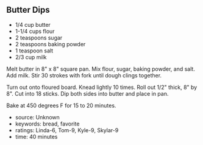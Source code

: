 Butter Dips
-----------

- 1/4 cup butter
- 1-1/4 cups flour
- 2 teaspoons sugar
- 2 teaspoons baking powder
- 1 teaspoon salt
- 2/3 cup milk

Melt butter in 8" x 8" square pan.  Mix flour, sugar, baking powder,
and salt.  Add milk.  Stir 30 strokes with fork until dough clings
together.

Turn out onto floured board.  Knead lightly 10 times.  Roll out 1/2"
thick, 8" by 8".  Cut into 18 sticks.  Dip both sides into butter and
place in pan.

Bake at 450 degrees F for 15 to 20 minutes.

- source: Unknown
- keywords: bread, favorite
- ratings: Linda-6, Tom-9, Kyle-9, Skylar-9
- time: 40 minutes
